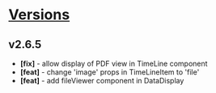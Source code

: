 # [Versions](https://github.com/Tracktor/design-system/releases)

## v2.6.5
- **[fix]** - allow display of PDF view in TimeLine component
- **[feat]** - change 'image' props in TimeLineItem to 'file'
- **[feat]** - add fileViewer component in DataDisplay
